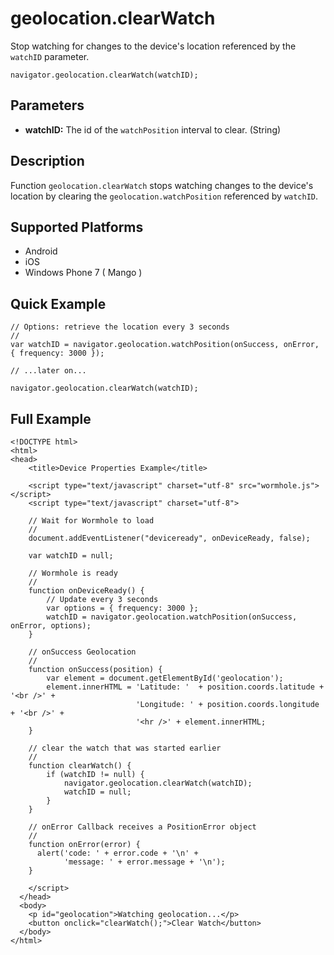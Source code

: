geolocation.clearWatch
======================

Stop watching for changes to the device's location referenced by the `watchID` parameter.

	navigator.geolocation.clearWatch(watchID);

Parameters
----------

- __watchID:__ The id of the `watchPosition` interval to clear. (String)

Description
-----------

Function `geolocation.clearWatch` stops watching changes to the device's location by clearing the `geolocation.watchPosition` referenced by `watchID`.

Supported Platforms
-------------------

- Android
- iOS
- Windows Phone 7 ( Mango )

Quick Example
-------------

	// Options: retrieve the location every 3 seconds
	//
	var watchID = navigator.geolocation.watchPosition(onSuccess, onError, { frequency: 3000 });

	// ...later on...

	navigator.geolocation.clearWatch(watchID);


Full Example
------------

	<!DOCTYPE html>
	<html>
	<head>
		<title>Device Properties Example</title>

		<script type="text/javascript" charset="utf-8" src="wormhole.js"></script>
		<script type="text/javascript" charset="utf-8">

		// Wait for Wormhole to load
		//
		document.addEventListener("deviceready", onDeviceReady, false);

		var watchID = null;

		// Wormhole is ready
		//
		function onDeviceReady() {
			// Update every 3 seconds
			var options = { frequency: 3000 };
			watchID = navigator.geolocation.watchPosition(onSuccess, onError, options);
		}

		// onSuccess Geolocation
		//
		function onSuccess(position) {
			var element = document.getElementById('geolocation');
			element.innerHTML = 'Latitude: '  + position.coords.latitude + '<br />' +
								'Longitude: ' + position.coords.longitude + '<br />' +
								'<hr />' + element.innerHTML;
		}

		// clear the watch that was started earlier
		//
		function clearWatch() {
			if (watchID != null) {
				navigator.geolocation.clearWatch(watchID);
				watchID = null;
			}
		}

		// onError Callback receives a PositionError object
		//
		function onError(error) {
		  alert('code: ' + error.code + '\n' +
				'message: ' + error.message + '\n');
		}

		</script>
	  </head>
	  <body>
		<p id="geolocation">Watching geolocation...</p>
		<button onclick="clearWatch();">Clear Watch</button>
	  </body>
	</html>
